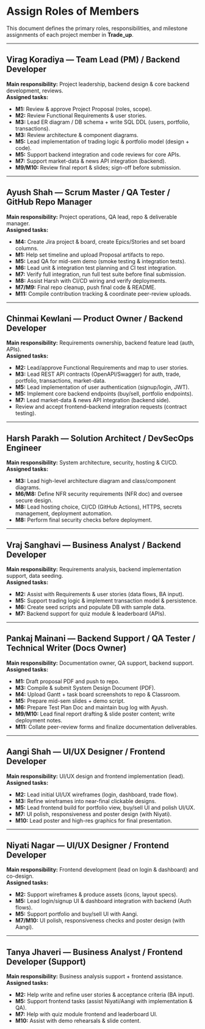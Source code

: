 # Assign Roles of Members

This document defines the primary roles, responsibilities, and milestone assignments of each project member in **Trade_up**.

---

## Virag Koradiya — Team Lead (PM) / Backend Developer
**Main responsibility:** Project leadership, backend design & core backend development, reviews.  
**Assigned tasks:**
- **M1:** Review & approve Project Proposal (roles, scope).
- **M2:** Review Functional Requirements & user stories.
- **M3:** Lead ER diagram / DB schema + write SQL DDL (users, portfolio, transactions).
- **M3:** Review architecture & component diagrams.
- **M5:** Lead implementation of trading logic & portfolio model (design + code).
- **M5:** Support backend integration and code reviews for core APIs.
- **M7:** Support market-data & news API integration (backend).
- **M9/M10:** Review final report & slides; sign-off before submission.

---

## Ayush Shah — Scrum Master / QA Tester / GitHub Repo Manager
**Main responsibility:** Project operations, QA lead, repo & deliverable manager.  
**Assigned tasks:**
- **M4:** Create Jira project & board, create Epics/Stories and set board columns.
- **M1:** Help set timeline and upload Proposal artifacts to repo.
- **M5:** Lead QA for mid-sem demo (smoke testing & integration tests).
- **M6:** Lead unit & integration test planning and CI test integration.
- **M7:** Verify full integration, run full test suite before final submission.
- **M8:** Assist Harsh with CI/CD wiring and verify deployments.
- **M7/M9:** Final repo cleanup, push final code & README.
- **M11:** Compile contribution tracking & coordinate peer-review uploads.

---

## Chinmai Kewlani — Product Owner / Backend Developer
**Main responsibility:** Requirements ownership, backend feature lead (auth, APIs).  
**Assigned tasks:**
- **M2:** Lead/approve Functional Requirements and map to user stories.
- **M3:** Lead REST API contracts (OpenAPI/Swagger) for auth, trade, portfolio, transactions, market-data.
- **M5:** Lead implementation of user authentication (signup/login, JWT).
- **M5:** Implement core backend endpoints (buy/sell, portfolio endpoints).
- **M7:** Lead market-data & news API integration (backend side).
- Review and accept frontend–backend integration requests (contract testing).

---

## Harsh Parakh — Solution Architect / DevSecOps Engineer
**Main responsibility:** System architecture, security, hosting & CI/CD.  
**Assigned tasks:**
- **M3:** Lead high-level architecture diagram and class/component diagrams.
- **M6/M8:** Define NFR security requirements (NFR doc) and oversee secure design.
- **M8:** Lead hosting choice, CI/CD (GitHub Actions), HTTPS, secrets management, deployment automation.
- **M8:** Perform final security checks before deployment.

---

## Vraj Sanghavi — Business Analyst / Backend Developer
**Main responsibility:** Requirements analysis, backend implementation support, data seeding.  
**Assigned tasks:**
- **M2:** Assist with Requirements & user stories (data flows, BA input).
- **M5:** Support trading logic & implement transaction model & persistence.
- **M6:** Create seed scripts and populate DB with sample data.
- **M7:** Backend support for quiz module & leaderboard (APIs).

---

## Pankaj Mainani — Backend Support / QA Tester / Technical Writer (Docs Owner)
**Main responsibility:** Documentation owner, QA support, backend support.  
**Assigned tasks:**
- **M1:** Draft proposal PDF and push to repo.
- **M3:** Compile & submit System Design Document (PDF).
- **M4:** Upload Gantt + task board screenshots to repo & Classroom.
- **M5:** Prepare mid-sem slides + demo script.
- **M6:** Prepare Test Plan Doc and maintain bug log with Ayush.
- **M9/M10:** Lead final report drafting & slide poster content; write deployment notes.
- **M11:** Collate peer-review forms and finalize documentation deliverables.

---

## Aangi Shah — UI/UX Designer / Frontend Developer
**Main responsibility:** UI/UX design and frontend implementation (lead).  
**Assigned tasks:**
- **M2:** Lead initial UI/UX wireframes (login, dashboard, trade flow).
- **M3:** Refine wireframes into near-final clickable designs.
- **M5:** Lead frontend build for portfolio view, buy/sell UI and polish UI/UX.
- **M7:** UI polish, responsiveness and poster design (with Niyati).
- **M10:** Lead poster and high-res graphics for final presentation.

---

## Niyati Nagar — UI/UX Designer / Frontend Developer
**Main responsibility:** Frontend development (lead on login & dashboard) and co-design.  
**Assigned tasks:**
- **M2:** Support wireframes & produce assets (icons, layout specs).
- **M5:** Lead login/signup UI & dashboard integration with backend (Auth flows).
- **M5:** Support portfolio and buy/sell UI with Aangi.
- **M7/M10:** UI polish, responsiveness checks and poster design (with Aangi).

---

## Tanya Jhaveri — Business Analyst / Frontend Developer (Support)
**Main responsibility:** Business analysis support + frontend assistance.  
**Assigned tasks:**
- **M2:** Help write and refine user stories & acceptance criteria (BA input).
- **M5:** Support frontend tasks (assist Niyati/Aangi with implementation & QA).
- **M7:** Help with quiz module frontend and leaderboard UI.
- **M10:** Assist with demo rehearsals & slide content.
